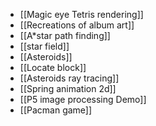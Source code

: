 - [[Magic eye Tetris rendering]]
- [[Recreations of album art]]
- [[A*star path finding]]
- [[star field]]
- [[Asteroids]]
- [[Locate block]]
- [[Asteroids ray tracing]]
- [[Spring animation 2d]]
- [[P5 image processing Demo]]
- [[Pacman game]]